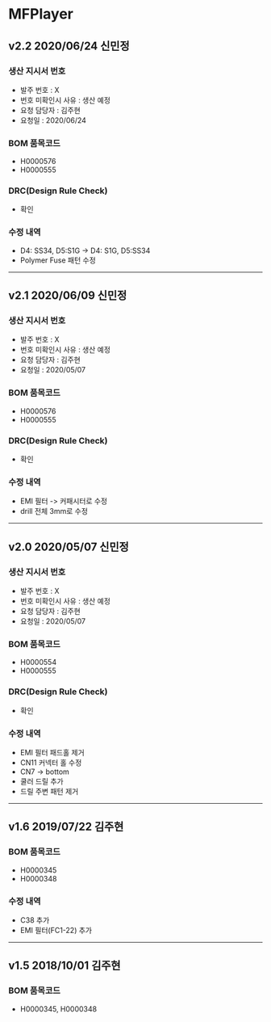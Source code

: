 # MFPlayer

## v2.2 2020/06/24 신민정

### 생산 지시서 번호
* 발주 번호 : X
* 번호 미확인시 사유 : 생산 예정
* 요청 담당자 : 김주현
* 요청일 : 2020/06/24

###  BOM 품목코드
* H0000576
* H0000555

### DRC(Design Rule Check)
* 확인

### 수정 내역
* D4: SS34, D5:S1G -> D4: S1G, D5:SS34
* Polymer Fuse 패턴 수정 

----------

## v2.1 2020/06/09 신민정

### 생산 지시서 번호
* 발주 번호 : X
* 번호 미확인시 사유 : 생산 예정
* 요청 담당자 : 김주현
* 요청일 : 2020/05/07

###  BOM 품목코드
* H0000576
* H0000555

### DRC(Design Rule Check)
* 확인

### 수정 내역
* EMI 필터 -> 커패시터로 수정
* drill 전체 3mm로 수정

----------

## v2.0 2020/05/07 신민정

### 생산 지시서 번호
* 발주 번호 : X
* 번호 미확인시 사유 : 생산 예정
* 요청 담당자 : 김주현
* 요청일 : 2020/05/07

###  BOM 품목코드
* H0000554
* H0000555

### DRC(Design Rule Check)
* 확인

### 수정 내역
* EMI 필터 패드홀 제거
* CN11 커넥터 홀 수정
* CN7 -> bottom
* 쿨러 드릴 추가
* 드릴 주변 패턴 제거 

----------

## v1.6 2019/07/22 김주현

###  BOM 품목코드
* H0000345
* H0000348

### 수정 내역
* C38 추가
* EMI 필터(FC1-22) 추가

----------

## v1.5 2018/10/01 김주현

###  BOM 품목코드
* H0000345, H0000348



